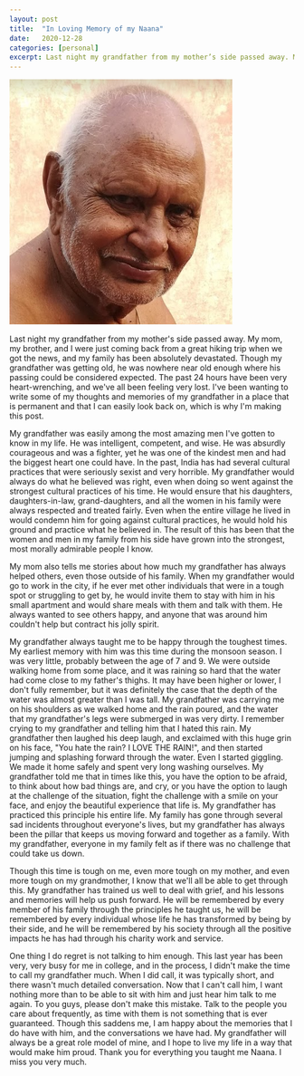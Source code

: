 ```yaml
---
layout: post
title:  "In Loving Memory of my Naana"
date:   2020-12-28
categories: [personal]
excerpt: Last night my grandfather from my mother’s side passed away. My mom, my brother, and I were just coming back from a great hiking trip when we got the news, and my family has been absolutely devastated. Though...
---
```


![Naana](/img/in-loving-memory/Naana.PNG)

Last night my grandfather from my mother's side passed away. My mom, my brother, and I were just coming back from a great hiking trip when we got the news, and my family has been absolutely devastated. Though my grandfather was getting old, he was nowhere near old enough where his passing could be considered expected. The past 24 hours have been very heart-wrenching, and we've all been feeling very lost. I've been wanting to write some of my thoughts and memories of my grandfather in a place that is permanent and that I can easily look back on, which is why I'm making this post.

My grandfather was easily among the most amazing men I've gotten to know in my life. He was intelligent, competent, and wise. He was absurdly courageous and was a fighter, yet he was one of the kindest men and had the biggest heart one could have. In the past, India has had several cultural practices that were seriously sexist and very horrible. My grandfather would always do what he believed was right, even when doing so went against the strongest cultural practices of his time. He would ensure that his daughters, daughters-in-law, grand-daughters, and all the women in his family were always respected and treated fairly. Even when the entire village he lived in would condemn him for going against cultural practices, he would hold his ground and practice what he believed in. The result of this has been that the women and men in my family from his side have grown into the strongest, most morally admirable people I know.

My mom also tells me stories about how much my grandfather has always helped others, even those outside of his family. When my grandfather would go to work in the city, if he ever met other individuals that were in a tough spot or struggling to get by, he would invite them to stay with him in his small apartment and would share meals with them and talk with them. He always wanted to see others happy, and anyone that was around him couldn't help but contract his jolly spirit. 

My grandfather always taught me to be happy through the toughest times. My earliest memory with him was this time during the monsoon season. I was very little, probably between the age of 7 and 9. We were outside walking home from some place, and it was raining so hard that the water had come close to my father's thighs. It may have been higher or lower, I don't fully remember, but it was definitely the case that the depth of the water was almost greater than I was tall. My grandfather was carrying me on his shoulders as we walked home and the rain poured, and the water that my grandfather's legs were submerged in was very dirty. I remember crying to my grandfather and telling him that I hated this rain. My grandfather then laughed his deep laugh, and exclaimed with this huge grin on his face, "You hate the rain? I LOVE THE RAIN!", and then started jumping and splashing forward through the water. Even I started giggling. We made it home safely and spent very long washing ourselves. My grandfather told me that in times like this, you have the option to be afraid, to think about how bad things are, and cry, or you have the option to laugh at the challenge of the situation, fight the challenge with a smile on your face, and enjoy the beautiful experience that life is. My grandfather has practiced this principle his entire life. My family has gone through several sad incidents throughout everyone's lives, but my grandfather has always been the pillar that keeps us moving forward and together as a family. With my grandfather, everyone in my family felt as if there was no challenge that could take us down.

Though this time is tough on me, even more tough on my mother, and even more tough on my grandmother, I know that we'll all be able to get through this. My grandfather has trained us well to deal with grief, and his lessons and memories will help us push forward. He will be remembered by every member of his family through the principles he taught us, he will be remembered by every individual whose life he has transformed by being by their side, and he will be remembered by his society through all the positive impacts he has had through his charity work and service.

One thing I do regret is not talking to him enough. This last year has been very, very busy for me in college, and in the process, I didn't make the time to call my grandfather much. When I did call, it was typically short, and there wasn't much detailed conversation. Now that I can't call him, I want nothing more than to be able to sit with him and just hear him talk to me again. To you guys, please don't make this mistake. Talk to the people you care about frequently, as time with them is not something that is ever guaranteed. Though this saddens me, I am happy about the memories that I do have with him, and the conversations we have had. My grandfather will always be a great role model of mine, and I hope to live my life in a way that would make him proud. Thank you for everything you taught me Naana. I miss you very much.

